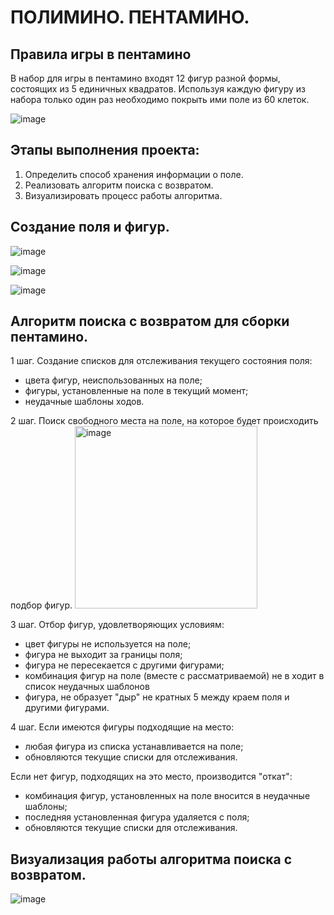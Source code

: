 # ПОЛИМИНО. ПЕНТАМИНО.
## Правила игры в пентамино ##

В набор для игры в пентамино входят 12 фигур разной формы, состоящих из 5 единичных квадратов. Используя каждую фигуру из набора только один раз необходимо покрыть ими поле из 60 клеток.

![image](https://user-images.githubusercontent.com/99526918/202173115-08065590-5341-4504-baf6-b5cf733e6c73.png)

## Этапы выполнения проекта: ##
1. Определить способ хранения информации о поле.
2. Реализовать алгоритм поиска с возвратом.
3. Визуализировать процесс работы алгоритма.

## Создание поля и фигур. ##
![image](https://user-images.githubusercontent.com/99526918/202173375-62d7917f-995a-41bc-b09b-5e834931b04e.png)

![image](https://user-images.githubusercontent.com/99526918/202173447-f2010522-e1a6-49ba-94ce-c53ad039a071.png)

![image](https://user-images.githubusercontent.com/99526918/202173541-84557f8d-1beb-4ee6-8119-a4d1ae42841e.png)

## Алгоритм поиска с возвратом для сборки пентамино. ##
1 шаг.
Создание списков для отслеживания текущего состояния поля:
- цвета фигур, неиспользованных на поле;
- фигуры, установленные на поле в текущий момент;
- неудачные шаблоны ходов.

2 шаг.
Поиск свободного места на поле, на которое будет происходить подбор фигур.
<img width="292" alt="image" src="https://user-images.githubusercontent.com/99526918/202174301-fbf0728d-688e-47f5-8dba-879f6dde9d07.png">

3 шаг.
Отбор фигур, удовлетворяющих условиям:
- цвет фигуры не используется на поле;
- фигура не выходит за границы поля;
- фигура не пересекается с другими фигурами;
- комбинация фигур на поле (вместе с рассматриваемой) не в ходит в список неудачных шаблонов
- фигура, не образует "дыр" не кратных 5 между краем поля и другими фигурами.

4 шаг.
Если имеются фигуры подходящие на место:
- любая фигура из списка устанавливается на поле;
- обновляются текущие списки для отслеживания.

Если нет фигур, подходящих на это место, производится "откат":
- комбинация фигур, установленных на поле вносится в неудачные шаблоны;
- последняя установленная фигура удаляется с поля;
- обновляются текущие списки для отслеживания.

## Визуализация работы алгоритма поиска с возвратом. ##

![image](https://user-images.githubusercontent.com/99526918/202174672-72cd4f6d-33e6-46a9-a3e1-deca0ed57329.png)
